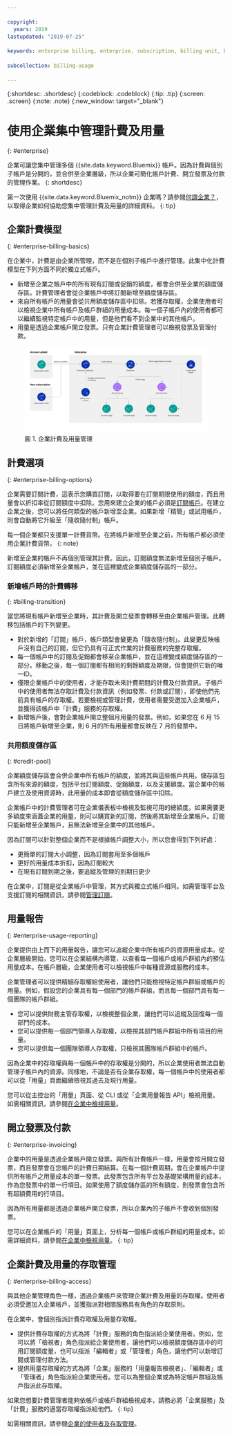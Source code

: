 ```yaml
---

copyright:
  years: 2019
lastupdated: "2019-07-25"

keywords: enterprise billing, enterprise, subscription, billing unit, billing option, invoice, credit pool

subcollection: billing-usage

---
```


{:shortdesc: .shortdesc}
{:codeblock: .codeblock}
{:tip: .tip}
{:screen: .screen}
{:note: .note}
{:new_window: target="_blank"}

# 使用企業集中管理計費及用量
{: #enterprise}

企業可讓您集中管理多個 {{site.data.keyword.Bluemix}} 帳戶。因為計費與個別子帳戶是分開的，並合併至企業層級，所以企業可簡化帳戶計費、開立發票及付款的管理作業。
{: shortdesc}

第一次使用 {{site.data.keyword.Bluemix_notm}} 企業嗎？請參閱[何謂企業？](/docs/account?topic=account-enterprise)，以取得企業如何協助您集中管理計費及用量的詳細資料。
{: tip}

## 企業計費模型
{: #enterprise-billing-basics}

在企業中，計費是由企業所管理，而不是在個別子帳戶中進行管理。此集中化計費模型在下列方面不同於獨立式帳戶。

 * 新增至企業之帳戶中的所有現有訂閱或促銷的額度，都會合併至企業的額度儲存區。計費管理者會從企業帳戶中將訂閱新增至額度儲存區。
 * 來自所有帳戶的用量會從共用額度儲存區中扣除。若獲存取權，企業使用者可以檢視企業中所有帳戶及帳戶群組的用量成本。每一個子帳戶內的使用者都可以繼續監視特定帳戶中的用量，但是他們看不到企業中的其他帳戶。
 * 用量是透過企業帳戶開立發票。只有企業計費管理者可以檢視發票及管理付款。

<figure>
<a href="https://{DomainName}/docs/api/content/billing-usage/images/enterprise-billing-usage.svg">
<img src="images/enterprise-billing-usage.svg" alt="此圖顯示來自帳戶的額度已新增至企業額度儲存區，而此額度儲存區是由企業帳戶中的計費管理者管理。用量存取是個別管理的，可將企業、帳戶群組或帳戶設為目標。"></a>
<figcaption>圖 1. 企業計費及用量管理</figcaption>
</figure>

## 計費選項
{: #enterprise-billing-options}

企業需要訂閱計費，這表示您購買訂閱，以取得要在訂閱期限使用的額度，而且用量會以折扣率從訂閱額度中扣除。您用來建立企業的帳戶必須是[訂閱帳戶](/docs/account?topic=account-accounts#subscription-account)。在建立企業之後，您可以將任何類型的帳戶新增至企業。如果新增「精簡」或試用帳戶，則會自動將它升級至「隨收隨付制」帳戶。

每一個企業都只支援單一計費貨幣。在將帳戶新增至企業之前，所有帳戶都必須使用企業計費貨幣。
{: note}

新增至企業的帳戶不再個別管理其計費。因此，訂閱額度無法新增至個別子帳戶。訂閱額度必須新增至企業帳戶，並在這裡變成企業額度儲存區的一部分。

### 新增帳戶時的計費轉移
{: #billing-transition}

當您將現有帳戶新增至企業時，其計費及開立發票會轉移至由企業帳戶管理。此轉移包括帳戶的下列變更。

   * 對於新增的「訂閱」帳戶，帳戶類型會變更為「隨收隨付制」。此變更反映帳戶沒有自己的訂閱，但它仍具有可正式作業的計費服務的完整存取權。
   * 每一個帳戶中的訂閱及促銷都會移至企業帳戶，並在這裡變成額度儲存區的一部分。移動之後，每一個訂閱都有相同的剩餘額度及期限，但會提供它新的唯一ID。
   * 僅限企業帳戶中的使用者，才能存取未來計費期間的計費及付款資訊。子帳戶中的使用者無法存取計費及付款資訊（例如發票、付款或訂閱），即使他們先前具有帳戶的存取權。若要檢視或管理計費，使用者需要受邀加入企業帳戶，並獲得該帳戶中「計費」服務的存取權。
   * 新增帳戶後，會對企業帳戶開立整個月用量的發票。例如，如果您在 6 月 15 日將帳戶新增至企業，則 6 月的所有用量都會反映在 7 月的發票中。

### 共用額度儲存區
{: #credit-pool}

企業額度儲存區會合併企業中所有帳戶的額度，並將其與這些帳戶共用。儲存區包含所有來源的額度，包括平台訂閱額度、促銷額度，以及支援額度。當企業中的帳戶建立及使用資源時，此用量的成本即會從額度儲存區中扣除。

企業帳戶中的計費管理者可在企業儀表板中檢視及監視可用的總額度。如果需要更多額度來涵蓋企業的用量，則可以購買新的訂閱，然後將其新增至企業帳戶。訂閱只能新增至企業帳戶，且無法新增至企業中的其他帳戶。

因為訂閱可以針對整個企業而不是根據帳戶調整大小，所以您會得到下列好處：
   * 更簡單的訂閱大小調整，因為訂閱套用至多個帳戶
   * 更好的用量成本折扣，因為訂閱較大
   * 在現有訂閱到期之後，要追縱及管理的到期日更少

在企業中，訂閱是從企業帳戶中管理，其方式與獨立式帳戶相同。如需管理平台及支援訂閱的相關資訊，請參閱[管理訂閱](/docs/billing-usage?topic=billing-usage-subscriptions)。

## 用量報告
{: #enterprise-usage-reporting}

企業提供由上而下的用量報告，讓您可以追縱企業中所有帳戶的資源用量成本。從企業層級開始，您可以在企業結構內導覽，以查看每一個帳戶或帳戶群組內的預估用量成本。在帳戶層級，企業使用者可以檢視帳戶中每種資源或服務的成本。

企業管理者可以提供精細存取權給使用者，讓他們只能檢視特定帳戶群組或帳戶的用量。例如，假設您的企業具有每一個部門的帳戶群組，而且每一個部門具有每一個團隊的帳戶群組。
   * 您可以提供財務主管存取權，以檢視整個企業，讓他們可以追縱及回復每一個部門的成本。
   * 您可以提供每一個部門領導人存取權，以檢視其部門帳戶群組中所有項目的用量。
   * 您可以提供每一個團隊領導人存取權，只檢視其團隊帳戶群組中的帳戶。

因為企業中的存取權與每一個帳戶中的存取權是分開的，所以企業使用者無法自動管理子帳戶內的資源。同樣地，不論是否有企業存取權，每一個帳戶中的使用者都可以從「用量」頁面繼續檢視其過去及現行用量。

您可以從主控台的「用量」頁面、從 CLI 或從「企業用量報告 API」檢視用量。如需相關資訊，請參閱[在企業中檢視用量](/docs/billing-usage?topic=billing-usage-enterprise-usage)。

## 開立發票及付款
{: #enterprise-invoicing}

企業中的用量是透過企業帳戶開立發票。與所有計費帳戶一樣，用量會按月開立發票，而且發票會在您帳戶的計費日期結算。在每一個計費周期，會在企業帳戶中提供所有帳戶之用量成本的單一發票。此發票包含所有平台及基礎架構用量的成本，作為您發票中的單一行項目。如果使用了額度儲存區的所有額度，則發票會包含所有超額費用的行項目。

因為所有用量都是透過企業帳戶開立發票，所以企業內的子帳戶不會收到個別發票。

您可以在企業帳戶的「用量」頁面上，分析每一個帳戶或帳戶群組的用量成本。如需詳細資料，請參閱[在企業中檢視用量](/docs/billing-usage?topic=billing-usage-enterprise-usage)。
{: tip}

## 企業計費及用量的存取管理
{: #enterprise-billing-access}

與其他企業管理角色一樣，透過企業帳戶來管理企業計費及用量的存取權。使用者必須受邀加入企業帳戶，並獲指派對相關服務具有角色的存取原則。

在企業中，會個別指派計費存取權及用量存取權。

   * 提供計費存取權的方式為將「計費」服務的角色指派給企業使用者。例如，您可以將「檢視者」角色指派給企業使用者，讓他們可以檢視額度儲存區中的可用訂閱額度量，也可以指派「編輯者」或「管理者」角色，讓他們可以新增訂閱或管理付款方法。
   * 提供用量存取權的方式為將「企業」服務的「用量報告檢視者」、「編輯者」或「管理者」角色指派給企業使用者。您可以為整個企業或為特定帳戶群組及帳戶指派此存取權。

如果您想要計費管理者能夠依帳戶或帳戶群組檢視成本，請務必將「企業服務」及「計費」服務的適當存取權指派給他們。
{: tip}

如需相關資訊，請參閱[企業的使用者及存取管理](/docs/iam?topic=iam-enterprise-access)。
